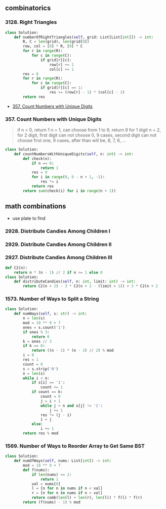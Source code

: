 ## combinatorics

### 3128. Right Triangles

```python
class Solution:
    def numberOfRightTriangles(self, grid: List[List[int]]) -> int:
        R, C = len(grid), len(grid[0])
        row, col = [0] * R, [0] * C
        for r in range(R):
            for c in range(C):
                if grid[r][c]:
                    row[r] += 1
                    col[c] += 1
        res = 0
        for r in range(R):
            for c in range(C):
                if grid[r][c] == 1:
                    res += (row[r] - 1) * (col[c] - 1)
        return res
```

* [357. Count Numbers with Unique Digits](#357-Count-Numbers-with-Unique-Digits)

### 357. Count Numbers with Unique Digits

> if n = 0, return 1
> n = 1, can choose from 1 to 9, return 9 for 1 digit
> n = 2, for 2 digit, first digit can not choose 0, 9 cases, second digit can not choose
> first one, 9 cases, after than will be, 8, 7, 6, ...

```python
class Solution:
    def countNumbersWithUniqueDigits(self, n: int) -> int:
        def check(n):
            if n == 0:
                return 1
            res = 9
            for i in range(9, 9 - n + 1, -1):
                res *= i
            return res
        return sum(check(i) for i in range(n + 1))
```

## math combinations

- use plate to find 

### 2928. Distribute Candies Among Children I
### 2929. Distribute Candies Among Children II
### 2927. Distribute Candies Among Children III

```python
def C2(n):
    return n * (n - 1) // 2 if n >= 1 else 0
class Solution:
    def distributeCandies(self, n: int, limit: int) -> int:
        return C2(n + 2) - 3 * C2(n + 2 - (limit + 1)) + 3 * C2(n + 2 - 2 * (limit + 1)) - C2(n + 2 - 3 * (limit + 1))
```

### 1573. Number of Ways to Split a String

```python
class Solution:
    def numWays(self, s: str) -> int:
        n = len(s)
        mod = 10 ** 9 + 7
        ones = s.count('1')
        if ones % 3:
            return 0
        k = ones // 3
        if k == 0:
            return ((n - 1) * (n - 2) // 2) % mod
        i = 0
        res = 1
        count = 0
        s = s.strip('0')
        n = len(s)
        while i < n:
            if s[i] == '1':
                count += 1
            if count == k:
                count = 0
                j = i + 1
                while j < n and s[j] != '1':
                    j += 1
                res *= (j - i)
                i = j
            else:
                i += 1
        return res % mod
```

### 1569. Number of Ways to Reorder Array to Get Same BST

```python
class Solution:
    def numOfWays(self, nums: List[int]) -> int:
        mod = 10 ** 9 + 7
        def f(nums):
            if len(nums) <= 2:
                return 1
            val = nums[0]
            l = [n for n in nums if n < val]
            r = [n for n in nums if n > val]
            return comb(len(l) + len(r), len(l)) * f(l) * f(r)
        return (f(nums) - 1) % mod
```